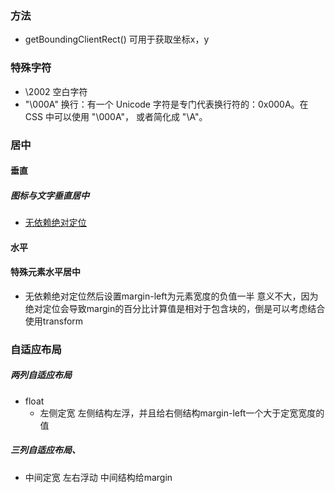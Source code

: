 ### 方法

- getBoundingClientRect()   可用于获取坐标x，y



### 特殊字符

- \2002   空白字符
- "\000A" 换行：有一个 Unicode 字符是专门代表换行符的：0x000A。在 CSS 中可以使用 "\000A"， 或者简化成 "\A"。



### 居中

#### 垂直

##### 图标与文字垂直居中

- [无依赖绝对定位](https://demo.cssworld.cn/6/5-5.php)

#### 水平

#### 特殊元素水平居中

- 无依赖绝对定位然后设置margin-left为元素宽度的负值一半   意义不大，因为绝对定位会导致margin的百分比计算值是相对于包含块的，倒是可以考虑结合使用transform



### 自适应布局

##### 两列自适应布局

- float
  - 左侧定宽  左侧结构左浮，并且给右侧结构margin-left一个大于定宽宽度的值

##### 三列自适应布局、

- 中间定宽   左右浮动 中间结构给margin


